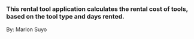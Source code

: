 ### This rental tool application calculates the rental cost of tools, based on the tool type and days rented.
By: Marlon Suyo